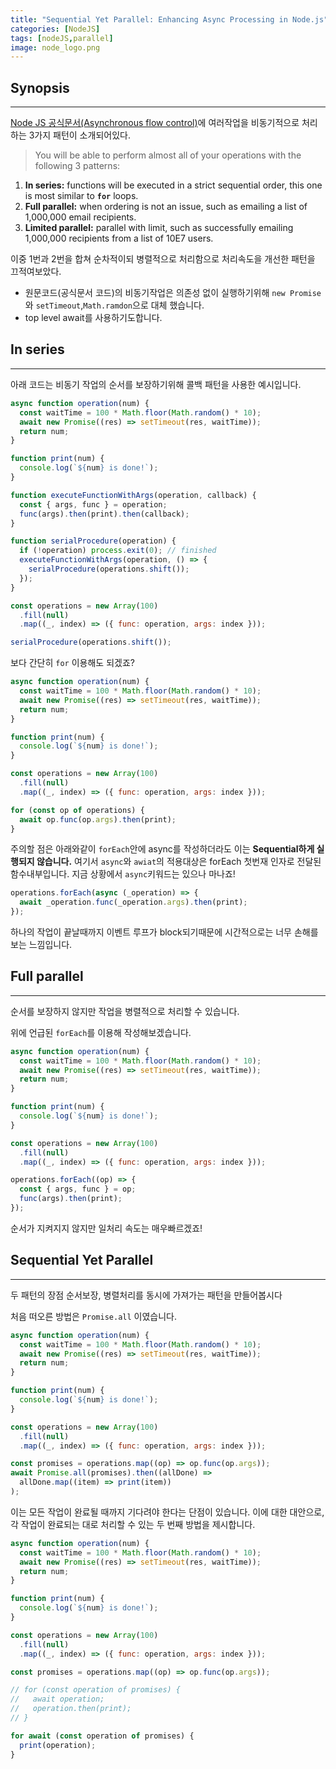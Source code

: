 ```yaml
---
title: "Sequential Yet Parallel: Enhancing Async Processing in Node.js"
categories: [NodeJS]
tags: [nodeJS,parallel]
image: node_logo.png 
---
```


## Synopsis

---

[Node JS 공식문서(Asynchronous flow control)](https://nodejs.org/en/learn/asynchronous-work/asynchronous-flow-control)에 여러작업을 비동기적으로 처리하는 3가지 패턴이 소개되어있다.

> You will be able to perform almost all of your operations with the following 3 patterns:
>
1. **In series:** functions will be executed in a strict sequential order, this one is most similar to **`for`** loops.
2. **Full parallel:** when ordering is not an issue, such as emailing a list of 1,000,000 email recipients.
3. **Limited parallel:** parallel with limit, such as successfully emailing 1,000,000 recipients from a list of 10E7 users.

이중 1번과 2번을 합쳐 순차적이되 병렬적으로 처리함으로 처리속도을 개선한 패턴을 끄적여보았다.

- 원문코드(공식문서 코드)의 비동기작업은  의존성 없이 실행하기위해  `new Promise`와 `setTimeout`,`Math.ramdon`으로 대체 했습니다.
- top level await를 사용하기도합니다.

## In series

---

아래 코드는 비동기 작업의 순서를 보장하기위해 콜백 패턴을 사용한 예시입니다.

```js
async function operation(num) {
  const waitTime = 100 * Math.floor(Math.random() * 10);
  await new Promise((res) => setTimeout(res, waitTime));
  return num;
}

function print(num) {
  console.log(`${num} is done!`);
}

function executeFunctionWithArgs(operation, callback) {
  const { args, func } = operation;
  func(args).then(print).then(callback);
}

function serialProcedure(operation) {
  if (!operation) process.exit(0); // finished
  executeFunctionWithArgs(operation, () => {
    serialProcedure(operations.shift());
  });
}

const operations = new Array(100)
  .fill(null)
  .map((_, index) => ({ func: operation, args: index }));

serialProcedure(operations.shift());
```

보다 간단히  `for` 이용해도 되겠죠?

```js
async function operation(num) {
  const waitTime = 100 * Math.floor(Math.random() * 10);
  await new Promise((res) => setTimeout(res, waitTime));
  return num;
}

function print(num) {
  console.log(`${num} is done!`);
}

const operations = new Array(100)
  .fill(null)
  .map((_, index) => ({ func: operation, args: index }));

for (const op of operations) {
  await op.func(op.args).then(print);
}

```

주의할 점은 아래와같이 `forEach`안에 async를 작성하더라도 이는 **Sequential하게 실행되지 않습니다.**
여기서 `async`와 `awiat`의 적용대상은 forEach 첫번재 인자로 전달된 함수내부입니다.
지금 상황에서 `async`키워드는 있으나 마나죠!

```js
operations.forEach(async (_operation) => {
  await _operation.func(_operation.args).then(print);
});
```

하나의 작업이 끝날때까지 이벤트 루프가 block되기때문에 시간적으로는 너무 손해를 보는 느낌입니다.

## Full parallel

---

순서를 보장하지 않지만 작업을 병렬적으로 처리할 수 있습니다.

위에 언급된 `forEach`를 이용해 작성해보겠습니다.

```js
async function operation(num) {
  const waitTime = 100 * Math.floor(Math.random() * 10);
  await new Promise((res) => setTimeout(res, waitTime));
  return num;
}

function print(num) {
  console.log(`${num} is done!`);
}

const operations = new Array(100)
  .fill(null)
  .map((_, index) => ({ func: operation, args: index }));

operations.forEach((op) => {
  const { args, func } = op;
  func(args).then(print);
});

```

순서가 지켜지지 않지만 일처리 속도는 매우빠르겠죠!

## Sequential Yet Parallel

---

두 패턴의 장점 순서보장, 병렬처리를 동시에 가져가는 패턴을 만들어봅시다

처음 떠오른 방법은 `Promise.all` 이였습니다.

```js
async function operation(num) {
  const waitTime = 100 * Math.floor(Math.random() * 10);
  await new Promise((res) => setTimeout(res, waitTime));
  return num;
}

function print(num) {
  console.log(`${num} is done!`);
}

const operations = new Array(100)
  .fill(null)
  .map((_, index) => ({ func: operation, args: index }));

const promises = operations.map((op) => op.func(op.args));
await Promise.all(promises).then((allDone) =>
  allDone.map((item) => print(item))
);

```

이는 모든 작업이 완료될 때까지 기다려야 한다는 단점이 있습니다. 이에 대한 대안으로, 각 작업이 완료되는 대로 처리할 수 있는 두 번째 방법을 제시합니다.

```js
async function operation(num) {
  const waitTime = 100 * Math.floor(Math.random() * 10);
  await new Promise((res) => setTimeout(res, waitTime));
  return num;
}

function print(num) {
  console.log(`${num} is done!`);
}

const operations = new Array(100)
  .fill(null)
  .map((_, index) => ({ func: operation, args: index }));

const promises = operations.map((op) => op.func(op.args));

// for (const operation of promises) {
//   await operation;
//   operation.then(print);
// }

for await (const operation of promises) {
  print(operation);
}

```
